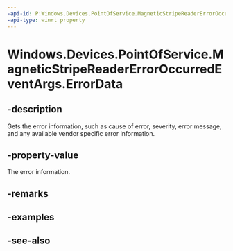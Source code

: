 ----api-id: P:Windows.Devices.PointOfService.MagneticStripeReaderErrorOccurredEventArgs.ErrorData
-api-type: winrt property
---<!-- Property syntaxpublic Windows.Devices.PointOfService.UnifiedPosErrorData ErrorData { get; }--># Windows.Devices.PointOfService.MagneticStripeReaderErrorOccurredEventArgs.ErrorData## -descriptionGets the error information, such as cause of error, severity, error message, and any available vendor specific error information.## -property-valueThe error information.## -remarks## -examples## -see-also